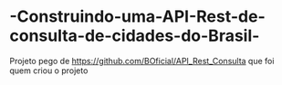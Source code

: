 # -Construindo-uma-API-Rest-de-consulta-de-cidades-do-Brasil-
Projeto pego de https://github.com/BOficial/API_Rest_Consulta que foi quem criou o projeto
